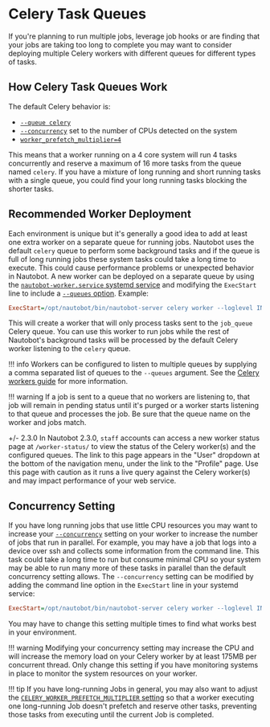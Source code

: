 # Celery Task Queues

If you're planning to run multiple jobs, leverage job hooks or are finding that your jobs are taking too long to complete you may want to consider deploying multiple Celery workers with different queues for different types of tasks.

## How Celery Task Queues Work

The default Celery behavior is:

- [`--queue celery`](https://docs.celeryq.dev/en/stable/reference/cli.html#cmdoption-celery-worker-Q)
- [`--concurrency`](https://docs.celeryq.dev/en/stable/reference/cli.html#cmdoption-celery-worker-c) set to the number of CPUs detected on the system
- [`worker_prefetch_multiplier=4`](https://docs.celeryq.dev/en/stable/userguide/configuration.html#std-setting-worker_prefetch_multiplier)

This means that a worker running on a 4 core system will run 4 tasks concurrently and reserve a maximum of 16 more tasks from the queue named `celery`. If you have a mixture of long running and short running tasks with a single queue, you could find your long running tasks blocking the shorter tasks.

## Recommended Worker Deployment

Each environment is unique but it's generally a good idea to add at least one extra worker on a separate queue for running jobs. Nautobot uses the default `celery` queue to perform some background tasks and if the queue is full of long running jobs these system tasks could take a long time to execute. This could cause performance problems or unexpected behavior in Nautobot. A new worker can be deployed on a separate queue by using the [`nautobot-worker.service` systemd service](../installation/services.md#celery-worker) and modifying the `ExecStart` line to include a [`--queues` option](https://docs.celeryq.dev/en/stable/reference/cli.html#cmdoption-celery-worker-Q). Example:

```ini
ExecStart=/opt/nautobot/bin/nautobot-server celery worker --loglevel INFO --pidfile /var/tmp/nautobot-worker-jobqueue.pid --queues job_queue
```

This will create a worker that will only process tasks sent to the `job_queue` Celery queue. You can use this worker to run jobs while the rest of Nautobot's background tasks will be processed by the default Celery worker listening to the `celery` queue.

!!! info
    Workers can be configured to listen to multiple queues by supplying a comma separated list of queues to the `--queues` argument. See the [Celery workers guide](https://docs.celeryq.dev/en/stable/userguide/workers.html#queues) for more information.

!!! warning
    If a job is sent to a queue that no workers are listening to, that job will remain in pending status until it's purged or a worker starts listening to that queue and processes the job. Be sure that the queue name on the worker and jobs match.

+/- 2.3.0
    In Nautobot 2.3.0, `staff` accounts can access a new worker status page at `/worker-status/` to view the status of the Celery worker(s) and the configured queues. The link to this page appears in the "User" dropdown at the bottom of the navigation menu, under the link to the "Profile" page. Use this page with caution as it runs a live query against the Celery worker(s) and may impact performance of your web service.

## Concurrency Setting

If you have long running jobs that use little CPU resources you may want to increase your [`--concurrency`](https://docs.celeryq.dev/en/stable/reference/cli.html#cmdoption-celery-worker-c) setting on your worker to increase the number of jobs that run in parallel. For example, you may have a job that logs into a device over ssh and collects some information from the command line. This task could take a long time to run but consume minimal CPU so your system may be able to run many more of these tasks in parallel than the default concurrency setting allows. The `--concurrency` setting can be modified by adding the command line option in the `ExecStart` line in your systemd service:

```ini
ExecStart=/opt/nautobot/bin/nautobot-server celery worker --loglevel INFO --pidfile /var/tmp/nautobot-worker-jobqueue.pid --queues job_queue --concurrency 64
```

You may have to change this setting multiple times to find what works best in your environment.

!!! warning
    Modifying your concurrency setting may increase the CPU and will increase the memory load on your Celery worker by at least 175MB per concurrent thread. Only change this setting if you have monitoring systems in place to monitor the system resources on your worker.

!!! tip
    If you have long-running Jobs in general, you may also want to adjust the [`CELERY_WORKER_PREFETCH_MULTIPLIER` setting](../configuration/settings.md#celery_worker_prefetch_multiplier) so that a worker executing one long-running Job doesn't prefetch and reserve other tasks, preventing those tasks from executing until the current Job is completed.

